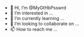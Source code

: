 - 👋 Hi, I’m @MyGtHbPsswrd
- 👀 I’m interested in ...
- 🌱 I’m currently learning ...
- 💞️ I’m looking to collaborate on ...
- 📫 How to reach me ...

<!---
MyGtHbPsswrd/MyGtHbPsswrd is a ✨ special ✨ repository because its `README.md` (this file) appears on your GitHub profile.
You can click the Preview link to take a look at your changes.
--->

